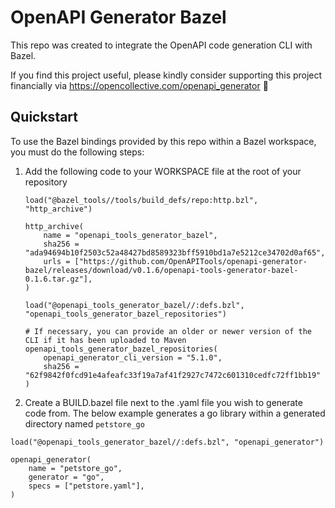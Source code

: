 # OpenAPI Generator Bazel

This repo was created to integrate the OpenAPI code generation CLI with Bazel.

If you find this project useful, please kindly consider supporting this project financially via https://opencollective.com/openapi_generator :pray:

## Quickstart

To use the Bazel bindings provided by this repo within a Bazel workspace,
you must do the following steps:

1. Add the following code to your WORKSPACE file at the root of your repository

   ```
   load("@bazel_tools//tools/build_defs/repo:http.bzl", "http_archive")

   http_archive(
       name = "openapi_tools_generator_bazel",
       sha256 = "ada94694b10f2503c52a48427bd8589323bff5910bd1a7e5212ce34702d0af65",
       urls = ["https://github.com/OpenAPITools/openapi-generator-bazel/releases/download/v0.1.6/openapi-tools-generator-bazel-0.1.6.tar.gz"],
   )

   load("@openapi_tools_generator_bazel//:defs.bzl", "openapi_tools_generator_bazel_repositories")

   # If necessary, you can provide an older or newer version of the CLI if it has been uploaded to Maven
   openapi_tools_generator_bazel_repositories(
       openapi_generator_cli_version = "5.1.0",
       sha256 = "62f9842f0fcd91e4afeafc33f19a7af41f2927c7472c601310cedfc72ff1bb19"
   )
   ```

2. Create a BUILD.bazel file next to the .yaml file you wish to generate code from.
   The below example generates a go library within a generated directory named `petstore_go`

```
load("@openapi_tools_generator_bazel//:defs.bzl", "openapi_generator")

openapi_generator(
    name = "petstore_go",
    generator = "go",
    specs = ["petstore.yaml"],
)
```
